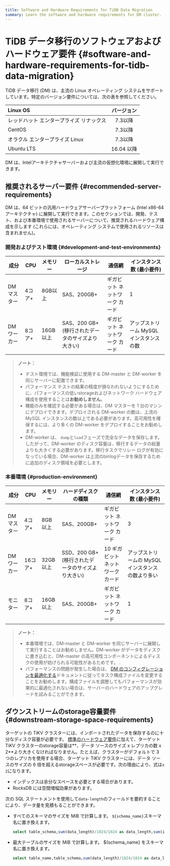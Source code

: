 ```yaml
---
title: Software and Hardware Requirements for TiDB Data Migration
summary: Learn the software and hardware requirements for DM cluster.
---
```


# TiDB データ移行のソフトウェアおよびハードウェア要件 {#software-and-hardware-requirements-for-tidb-data-migration}

TiDB データ移行 (DM) は、主流の Linux オペレーティング システムをサポートしています。特定のバージョン要件については、次の表を参照してください。

| Linux OS              |   バージョン  |
| :-------------------- | :------: |
| レッドハット エンタープライズ リナックス |   7.3以降  |
| CentOS                |   7.3以降  |
| オラクル エンタープライズ Linux   |   7.3以降  |
| Ubuntu LTS            | 16.04 以降 |

DM は、Intelアーキテクチャサーバーおよび主流の仮想化環境に展開して実行できます。

## 推奨されるサーバー要件 {#recommended-server-requirements}

DM は、64 ビットの汎用ハードウェアサーバープラットフォーム (Intel x86-64アーキテクチャ) に展開して実行できます。このセクションでは、開発、テスト、および本番環境で使用されるサーバーについて、推奨されるハードウェア構成を示します (これらには、オペレーティング システムで使用されるリソースは含まれません)。

### 開発およびテスト環境 {#development-and-test-environments}

| 成分     | CPU  | メモリー   | ローカルストレージ                       | 通信網              | インスタンス数 (最小要件)          |
| ------ | ---- | ------ | ------------------------------- | ---------------- | ----------------------- |
| DMマスター | 4コア+ | 8GB以上  | SAS、200GB+                      | ギガビット ネットワーク カード | 1                       |
| DMワーカー | 8コア+ | 16GB以上 | SAS、200 GB+ (移行されたデータのサイズより大きい) | ギガビット ネットワーク カード | アップストリーム MySQL インスタンスの数 |

> **ノート：**
>
> -   テスト環境では、機能検証に使用する DM-master と DM-worker を同じサーバーに配置できます。
> -   パフォーマンス テストの結果の精度が損なわれないようにするために、パフォーマンスの低いstorageおよびネットワーク ハードウェア構成を使用することは**お勧めしません**。
> -   機能のみを確認する必要がある場合は、DM マスターを 1 台のマシンにデプロイできます。デプロイされる DM-worker の数は、上流の MySQL インスタンスの数以上である必要があります。高可用性を確保するには、より多くの DM-worker をデプロイすることをお勧めします。
> -   DM-worker は、 `dump`と`load`フェーズで完全なデータを保存します。したがって、DM-worker のディスク容量は、移行するデータの総量よりも大きくする必要があります。移行タスクでリレー ログが有効になっている場合、DM-worker は上流のbinlogデータを保存するために追加のディスク領域を必要とします。

### 本番環境 {#production-environment}

| 成分     | CPU   | メモリー   | ハードディスクの種類                      | 通信網                 | インスタンス数 (最小要件)               |
| ------ | ----- | ------ | ------------------------------- | ------------------- | ---------------------------- |
| DMマスター | 4コア+  | 8GB以上  | SAS、200GB+                      | ギガビット ネットワーク カード    | 3                            |
| DMワーカー | 16コア+ | 32GB以上 | SSD、200 GB+ (移行されたデータのサイズより大きい) | 10 ギガビット ネットワーク カード | アップストリームの MySQL インスタンスの数より多い |
| モニター   | 8コア+  | 16GB以上 | SAS、200GB+                      | ギガビット ネットワーク カード    | 1                            |

> **ノート：**
>
> -   本番環境では、DM-master と DM-worker を同じサーバーに展開して実行することはお勧めしません。DM-worker がデータをディスクに書き込むと、DM-master の高可用性コンポーネントによるディスクの使用が妨げられる可能性があるためです。 .
> -   パフォーマンスの問題が発生した場合は、 [DM のコンフィグレーションを最適化する](/dm/dm-tune-configuration.md)ドキュメントに従ってタスク構成ファイルを変更することをお勧めします。構成ファイルを調整してもパフォーマンスが効果的に最適化されない場合は、サーバーのハードウェアのアップグレードを試みることができます。

## ダウンストリームのstorage容量要件 {#downstream-storage-space-requirements}

ターゲットの TiKV クラスターには、インポートされたデータを保存するのに十分なディスク容量が必要です。 [標準のハードウェア要件](/hardware-and-software-requirements.md)に加えて、ターゲット TiKV クラスターのstorage容量は**、データ ソースのサイズ x レプリカの数 x 2**より大きくなければなりません。たとえば、クラスターがデフォルトで 3 つのレプリカを使用する場合、ターゲット TiKV クラスターには、データ ソースのサイズの 6 倍を超えるstorageスペースが必要です。次の理由により、式は`x 2`になります。

-   インデックスは余分なスペースを必要とする場合があります。
-   RocksDB には空間増幅効果があります。

次の SQL ステートメントを使用して`data-length`のフィールドを要約することにより、データ量を見積もることができます。

-   すべてのスキーマのサイズを MiB で計算します。 `${schema_name}`スキーマ名に置き換えます。

    
    ```sql
    select table_schema,sum(data_length)/1024/1024 as data_length,sum(index_length)/1024/1024 as index_length,sum(data_length+index_length)/1024/1024 as sum from information_schema.tables where table_schema = "${schema_name}" group by table_schema;
    ```

-   最大テーブルのサイズを MiB で計算します。 ${schema_name} をスキーマ名に置き換えます。

    
    ```sql
    select table_name,table_schema,sum(data_length)/1024/1024 as data_length,sum(index_length)/1024/1024 as index_length,sum(data_length+index_length)/1024/1024 as sum from information_schema.tables where table_schema = "${schema_name}" group by table_name,table_schema order by sum desc limit 5;
    ```
